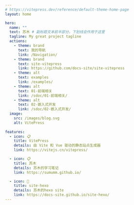 ```yaml
---
# https://vitepress.dev/reference/default-theme-home-page
layout: home

hero:
  name: ""
  text: 苏木 # 副标题文本前半部分，下划线会作用于这里
  tagline: My great project tagline
  actions:
    - theme: brand
      text: 我的导航
      link: /Navigation/
    - theme: brand
      text: site-vitepress
      link: https://github.com/docs-site/site-vitepress
    - theme: alt
      text: examples
      link: /examples/
    - theme: alt
      text: 01-前端相关
      link: /sdoc/01-前端相关/
    - theme: alt
      text: 02-嵌入式开发
      link: /sdoc/02-嵌入式开发/
  image:
    src: /images/blog.svg
    alt: VitePress
	
features:
  - icon: 📋
    title: VitePress
    details: 由 Vite 和 Vue 驱动的静态站点生成器
    link: https://vitejs.cn/vitepress/

  - icon: 📋
    title: 苏木
    details: 苏木的学习笔记
    link: https://sumumm.github.io/

  - icon: 📝
    title: site-hexo
    details: 苏木的hexo site
    link: https://docs-site.github.io/site-hexo/
---
```


<HomeUnderline />
